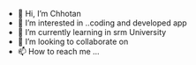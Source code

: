 - 👋 Hi, I’m Chhotan
- 👀 I’m interested in ..coding and developed app
- 🌱 I’m currently learning in srm University
- 💞️ I’m looking to collaborate on 
- 📫 How to reach me ...

<!---
Chhotan100/Chhotan100 is a ✨ special ✨ repository because its `README.md` (this file) appears on your GitHub profile.
You can click the Preview link to take a look at your changes.
--->
